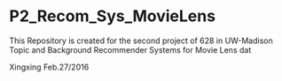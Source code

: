# P2_Recom_Sys_MovieLens
This Repository is created for the second project of 628 in UW-Madison
Topic and Background
Recommender Systems for Movie Lens dat

Xingxing Feb.27/2016
